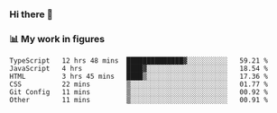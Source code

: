 ### Hi there 👋

### 📊 My work in figures

<!--START_SECTION:waka-->

```text
TypeScript   12 hrs 48 mins  ██████████████▓░░░░░░░░░░   59.21 %
JavaScript   4 hrs           ████▓░░░░░░░░░░░░░░░░░░░░   18.54 %
HTML         3 hrs 45 mins   ████▒░░░░░░░░░░░░░░░░░░░░   17.36 %
CSS          22 mins         ▒░░░░░░░░░░░░░░░░░░░░░░░░   01.77 %
Git Config   11 mins         ▒░░░░░░░░░░░░░░░░░░░░░░░░   00.92 %
Other        11 mins         ▒░░░░░░░░░░░░░░░░░░░░░░░░   00.91 %
```

<!--END_SECTION:waka-->
